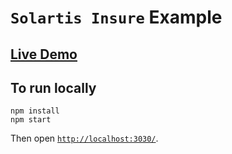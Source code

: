 # `Solartis Insure` Example

## [Live Demo](https://cnishaanntt-solartisinsure.glitch.me)

## To run locally

```
npm install
npm start
```

Then open [`http://localhost:3030/`](http://localhost:3030/).

